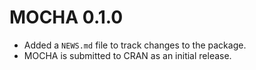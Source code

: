 # MOCHA 0.1.0

* Added a `NEWS.md` file to track changes to the package.
* MOCHA is submitted to CRAN as an initial release.
